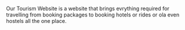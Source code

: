 Our Tourism Website is a website that brings evrything required for travelling from booking packages to booking hotels or rides or ola even hostels all the one place.

